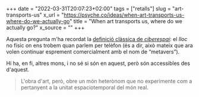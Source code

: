 +++
date = "2022-03-31T20:07:23+02:00"
tags = ["retalls"]
slug = "art-transports-us"
x_url = "https://psyche.co/ideas/when-art-transports-us-where-do-we-actually-go"
title = "When art transports us, where do we actually go?"
x_source = ""
+++


Aquesta pregunta m'ha recordat la [definició clàssica de *ciberespai*](/2015/09/16/de-la-revelaci.html): el *lloc* no físic on ens trobem quan parlem per telèfon (és a dir, això mateix que ara volen continuar esprement comercialment amb el nom de “metavers”).

Hi ha, en fi, altres mons, i no sé si són en aquest, però són accessibles des d'aquest.

> L'obra d'art, però, obre un món heterònom que no experimente com a pertanyent a la unitat espaciotemporal del món real.
